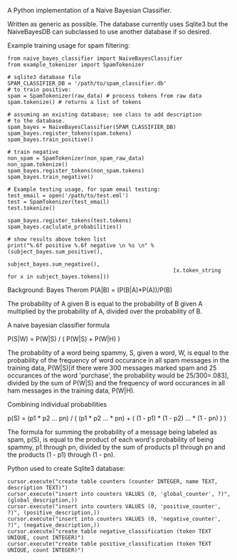 A Python implementation of a Naive Bayesian Classifier.

Written as generic as possible. The database currently uses Sqlite3 but the NaiveBayesDB can subclassed to use another database if so desired.

Example training usage for spam filtering:

    from naive_bayes_classifier import NaiveBayesClassifier
    from example_tokenizer import SpamTokenizer

    # sqlite3 database file
    SPAM_CLASSIFIER_DB = '/path/to/spam_classifier.db'
    # to train positive:
    spam = SpamTokenizer(raw_data) # process tokens from raw data
    spam.tokenize() # returns a list of tokens 

    # assuming an existing database; see class to add description
    # to the database.
    spam_bayes = NaiveBayesClassifier(SPAM_CLASSIFIER_DB)
    spam_bayes.register_tokens(spam.tokens)
    spam_bayes.train_positive()

    # train negative
    non_spam = SpamTokenizer(non_spam_raw_data)
    non_spam.tokenize()
    spam_bayes.register_tokens(non_spam.tokens)
    spam_bayes.train_negative()

    # Example testing usage, for spam email testing:
    test_email = open('/path/to/test.eml')
    test = SpamTokenizer(test_email)
    test.tokenize()

    spam_bayes.register_tokens(test.tokens)
    spam_bayes.caclulate_probabilities()

    # show results above token list
    print("%.6f positive %.6f negative \n %s \n" % (subject_bayes.sum_positive(),
                                                        subject_bayes.sum_negative(),
                                                        [x.token_string for x in subject_bayes.tokens]))

Background:
Bayes Therom
P(A|B) = (P(B|A)*P(A))/P(B)

The probability of A given B is equal to the probability of B given A multiplied by the probability of A, divided over the probability of B.

A naive bayesian classifier formula

P(S|W) = P(W|S) / ( P(W|S) + P(W|H) )

The probability of a word being spammy, S, given a word, W, is equal to the probability of the frequency of word occurance in all spam messages in the training data, P(W|S)[if there were 300 messages marked spam and 25 occurances of the word 'purchase', the probability would be 25/300=.083], divided by the sum of P(W|S) and the frequency of word occurances in all ham messages in the training data, P(W|H).

Combining individual probabilities

p(S) = (p1 * p2 ... pn) / ( (p1 * p2 ... * pn) + ( (1 - p1) * (1 - p2) ... * (1 - pn) ) )

The formula for summing the probability of a message being labeled as spam, p(S), is equal to the product of each word's probability of being spammy, p1 through pn, divided by the sum of products p1 through pn and the products (1 - p1) through (1 - pn).

Python used to create Sqlite3 database:

    cursor.execute("create table counters (counter INTEGER, name TEXT, description TEXT)")
    cursor.execute("insert into counters VALUES (0, 'global_counter', ?)", (global_description,))
    cursor.execute("insert into counters VALUES (0, 'positive_counter', ?)", (positive_description,))
    cursor.execute("insert into counters VALUES (0, 'negative_counter', ?)", (negative_description,))
    cursor.execute("create table negative_classification (token TEXT UNIQUE, count INTEGER)")
    cursor.execute("create table positive_classification (token TEXT UNIQUE, count INTEGER)")


